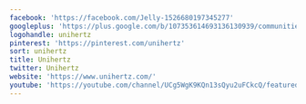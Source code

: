 ```yaml
---
facebook: 'https://facebook.com/Jelly-1526680197345277'
googleplus: 'https://plus.google.com/b/107353614693136130939/communities/111037556061933024343'
logohandle: unihertz
pinterest: 'https://pinterest.com/unihertz'
sort: unihertz
title: Unihertz
twitter: Unihertz
website: 'https://www.unihertz.com/'
youtube: 'https://youtube.com/channel/UCg5WgK9KQn13sQyu2uFCkcQ/featured?view_as=public'
---
```

